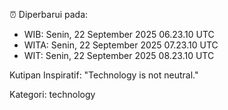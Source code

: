 ⏰ Diperbarui pada:
- WIB: Senin, 22 September 2025 06.23.10 UTC
- WITA: Senin, 22 September 2025 07.23.10 UTC
- WIT: Senin, 22 September 2025 08.23.10 UTC

Kutipan Inspiratif:
"Technology is not neutral."


Kategori: technology

